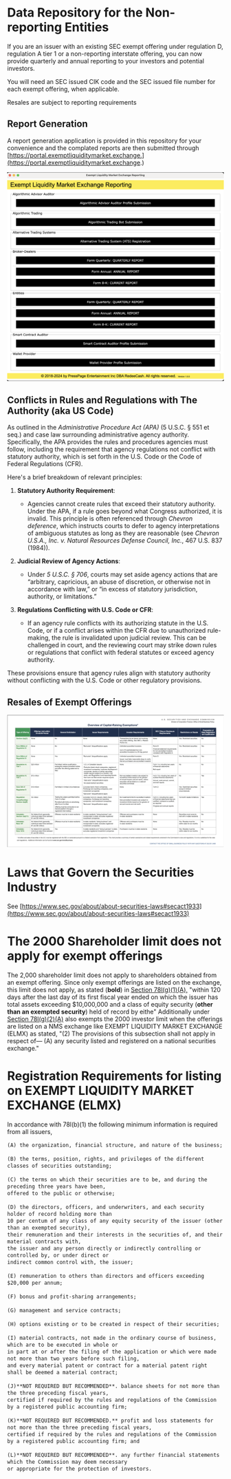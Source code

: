 # Data Repository for the Non-reporting Entities

If you are an issuer with an existing SEC exempt offering under regulation D, regulation A tier 1 or a non-reporting interstate offering, you can now provide quarterly and annual reporting to your investors and potential investors.

You will need an SEC issued CIK code and the SEC issued file number for each exempt offering, when applicable.

Resales are subject to reporting requirements

## Report Generation

A report generation application is provided in this repository for your convenience and the complated reports are then submitted through [https://portal.exemptliquiditymarket.exchange.](https://portal.exemptliquiditymarket.exchange.)

![1730122296243](image/README/1730122296243.png)

## Conflicts in Rules and Regulations with The Authority (aka US Code)

As outlined in the *Administrative Procedure Act (APA)* (5 U.S.C. § 551 et seq.) and case law surrounding administrative agency authority. Specifically, the APA provides the rules and procedures agencies must follow, including the requirement that agency regulations not conflict with statutory authority, which is set forth in the U.S. Code or the Code of Federal Regulations (CFR).

Here's a brief breakdown of relevant principles:

1. **Statutory Authority Requirement**:

   - Agencies cannot create rules that exceed their statutory authority. Under the APA, if a rule goes beyond what Congress authorized, it is invalid. This principle is often referenced through *Chevron deference*, which instructs courts to defer to agency interpretations of ambiguous statutes as long as they are reasonable (see *Chevron U.S.A., Inc. v. Natural Resources Defense Council, Inc.*, 467 U.S. 837 (1984)).
2. **Judicial Review of Agency Actions**:

   - Under *5 U.S.C. § 706*, courts may set aside agency actions that are “arbitrary, capricious, an abuse of discretion, or otherwise not in accordance with law,” or “in excess of statutory jurisdiction, authority, or limitations.”
3. **Regulations Conflicting with U.S. Code or CFR**:

   - If an agency rule conflicts with its authorizing statute in the U.S. Code, or if a conflict arises within the CFR due to unauthorized rule-making, the rule is invalidated upon judicial review. This can be challenged in court, and the reviewing court may strike down rules or regulations that conflict with federal statutes or exceed agency authority.

These provisions ensure that agency rules align with statutory authority without conflicting with the U.S. Code or other regulatory provisions.

## Resales of Exempt Offerings

![1710762184794](image/README/1710762184794.png)

# Laws that Govern the Securities Industry

See [https://www.sec.gov/about/about-securities-laws#secact1933](https://www.sec.gov/about/about-securities-laws#secact1933)

# The 2000 Shareholder limit does not apply for exempt offerings

The 2,000 shareholder limit does not apply to shareholders obtained from an exempt offering. Since only exempt offerings are listed on the exchange, this limit does not apply, as stated (**bold**) in [Section 78l(g)(1)(A),](https://uscode.house.gov/view.xhtml?req=granuleid:USC-prelim-title15-section78l&num=0&edition=prelim) "within 120 days after the last day of its first fiscal year ended on which the issuer has total assets exceeding $10,000,000 and a class of equity security (**other than an exempted security**) held of record by eithe" Additionally under [Section 78l(g)(2)(A)](https://uscode.house.gov/view.xhtml?req=granuleid:USC-prelim-title15-section78l&num=0&edition=prelim) also exempts the 2000 investor limit when the offerings are listed on a NMS exchange like EXEMPT LIQUIDITY MARKET EXCHANGE (ELMX) as stated, "(2) The provisions of this subsection shall not apply in respect of— (A) any security listed and registered on a national securities exchange."

# Registration Requirements for listing on EXEMPT LIQUIDITY MARKET EXCHANGE (ELMX)

In accordance with 78l(b)(1) the following minimum information is required from all issuers,

    (A) the organization, financial structure, and nature of the business;

    (B) the terms, position, rights, and privileges of the different classes of securities outstanding;

    (C) the terms on which their securities are to be, and during the preceding three years have been, 
    offered to the public or otherwise;

    (D) the directors, officers, and underwriters, and each security holder of record holding more than 
    10 per centum of any class of any equity security of the issuer (other than an exempted security), 
    their remuneration and their interests in the securities of, and their material contracts with, 
    the issuer and any person directly or indirectly controlling or controlled by, or under direct or 
    indirect common control with, the issuer;

    (E) remuneration to others than directors and officers exceeding $20,000 per annum;

    (F) bonus and profit-sharing arrangements;

    (G) management and service contracts;

    (H) options existing or to be created in respect of their securities;

    (I) material contracts, not made in the ordinary course of business, which are to be executed in whole or 
    in part at or after the filing of the application or which were made not more than two years before such filing, 
    and every material patent or contract for a material patent right shall be deemed a material contract;

    (J)**NOT REQUIRED BUT RECOMMENDED**. balance sheets for not more than the three preceding fiscal years, 
    certified if required by the rules and regulations of the Commission by a registered public accounting firm;

    (K)**NOT REQUIRED BUT RECOMMENDED.** profit and loss statements for not more than the three preceding fiscal years, 
    certified if required by the rules and regulations of the Commission by a registered public accounting firm; and

    (L)**NOT REQUIRED BUT RECOMMENDED**. any further financial statements which the Commission may deem necessary 
    or appropriate for the protection of investors.
